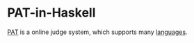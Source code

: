 PAT-in-Haskell
==============

[PAT](http://pat.zju.edu.cn/) is a online judge system, which supports many [languages](http://pat.zju.edu.cn/compilers).


